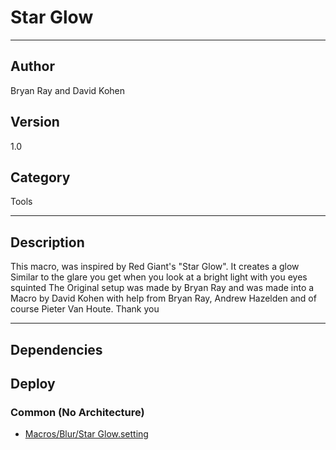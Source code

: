 # Star Glow
___

## Author
Bryan Ray and David Kohen

## Version
1.0

## Category
Tools

___

## Description
This macro, was inspired by Red Giant's "Star Glow". It creates a glow Similar to the glare you get when you look at a bright light with you eyes squinted
The Original setup was made by Bryan Ray and was made into a Macro by David Kohen with help from Bryan Ray, Andrew Hazelden and of course Pieter Van Houte. 
 Thank you 

___

## Dependencies

## Deploy

### Common (No Architecture)

<ul>
<li><a href="https://gitlab.com/WeSuckLess/Reactor/-/blob/master/Atoms/com.DavidKohen.StarGlow/Macros/Blur/Star Glow.setting?ref_type=heads">Macros/Blur/Star Glow.setting</a></li>
</ul>
